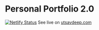 # Personal Portfolio 2.0

[![Netlify Status](https://api.netlify.com/api/v1/badges/3a9fefb5-3f63-4b3c-a7c8-38dc51bcbe8f/deploy-status)](https://app.netlify.com/sites/gentle-kheer-7c012a/deploys)
See live on [utsavdeep.com](utsavdeep.com)
